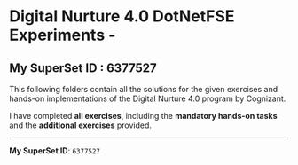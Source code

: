 # Digital Nurture 4.0 DotNetFSE Experiments -                                                                                  
**My SuperSet ID** : **6377527**
----------------------------------------------------------------------------------------------------------------------------------------------------------------
This following folders contain all the solutions for the given exercises and hands-on implementations of the Digital Nurture 4.0 program by Cognizant.  
  

I have completed **all exercises**, including the **mandatory hands-on tasks** and the **additional exercises** provided.

---

**My SuperSet ID**: `6377527`
